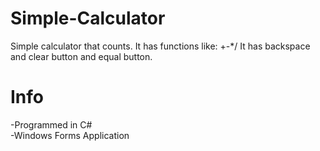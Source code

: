 # Simple-Calculator
Simple calculator that counts. It has functions like: +-*/ It has backspace and clear button and equal button.

# Info
-Programmed in C#<br>
-Windows Forms Application



